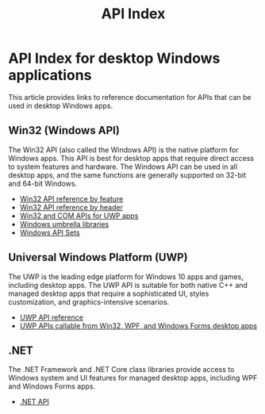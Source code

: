 ﻿---
Description: The Windows application programming interface (API) lets you develop desktop and server applications that run successfully on all versions of Windows while taking advantage of the features and capabilities unique to each version.
ms.assetid: 00b345ad-4c53-4fa5-8b7a-d3b3377cb30a
title: API Index
ms.topic: article
ms.date: 04/19/2019
ms.custom: 19H1
---

# API Index for desktop Windows applications

This article provides links to reference documentation for APIs that can be used in desktop Windows apps.

## Win32 (Windows API)

The Win32 API (also called the Windows API) is the native platform for Windows apps. This API is best for desktop apps that require direct access to system features and hardware. The Windows API can be used in all desktop apps, and the same functions are generally supported on 32-bit and 64-bit Windows.

* [Win32 API reference by feature](windows-api-list.md)
* [Win32 API reference by header](/windows/win32/api/)
* [Win32 and COM APIs for UWP apps](https://docs.microsoft.com/uwp/win32-and-com/win32-and-com-for-uwp-apps)
* [Windows umbrella libraries](windows-umbrella-libraries.md)
* [Windows API Sets](windows-apisets.md)

## Universal Windows Platform (UWP)

The UWP is the leading edge platform for Windows 10 apps and games, including desktop apps. The UWP API is suitable for both native C++ and managed desktop apps that require a sophisticated UI, styles customization, and graphics-intensive scenarios.

* [UWP API reference](https://docs.microsoft.com/uwp/api/)
* [UWP APIs callable from Win32, WPF, and Windows Forms desktop apps](uwp-apis-callable-from-a-classic-desktop-app.md)

## .NET

The .NET Framework and .NET Core class libraries provide access to Windows system and UI features for managed desktop apps, including WPF and Windows Forms apps.

* [.NET API](https://docs.microsoft.com/dotnet/api/index)
